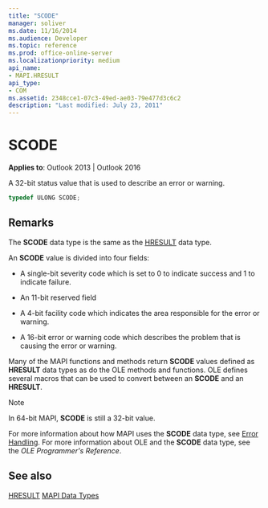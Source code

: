 ```yaml
---
title: "SCODE"
manager: soliver
ms.date: 11/16/2014
ms.audience: Developer
ms.topic: reference
ms.prod: office-online-server
ms.localizationpriority: medium
api_name:
- MAPI.HRESULT
api_type:
- COM
ms.assetid: 2348cce1-07c3-49ed-ae03-79e477d3c6c2
description: "Last modified: July 23, 2011"
---
```


# SCODE

**Applies to**: Outlook 2013 | Outlook 2016
  
A 32-bit status value that is used to describe an error or warning.
  
```cpp
typedef ULONG SCODE;

```

## Remarks

The **SCODE** data type is the same as the [HRESULT](hresult.md) data type.
  
An **SCODE** value is divided into four fields:
  
- A single-bit severity code which is set to 0 to indicate success and 1 to indicate failure.

- An 11-bit reserved field

- A 4-bit facility code which indicates the area responsible for the error or warning.

- A 16-bit error or warning code which describes the problem that is causing the error or warning.

Many of the MAPI functions and methods return **SCODE** values defined as **HRESULT** data types as do the OLE methods and functions. OLE defines several macros that can be used to convert between an **SCODE** and an **HRESULT**.
  
> [!NOTE]
> In 64-bit MAPI, **SCODE** is still a 32-bit value.
  
For more information about how MAPI uses the **SCODE** data type, see [Error Handling](error-handling-in-mapi.md). For more information about OLE and the **SCODE** data type, see the *OLE Programmer's Reference*.
  
## See also

[HRESULT](hresult.md)
[MAPI Data Types](mapi-data-types.md)
